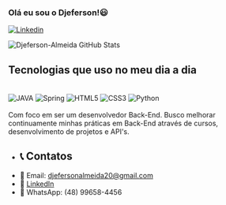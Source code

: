 ### Olá eu sou o Djeferson!😃
[![Linkedin](https://img.shields.io/badge/LinkedIn-0077B5?style=for-the-badge&logo=linkedin&logoColor=white)](https://www.linkedin.com/in/djeferson-almeida-b37932217/)

![Djeferson-Almeida GitHub Stats](https://github-readme-stats.vercel.app/api?username=Djeferson-Almeida&show_icons=true&theme=radical)

## Tecnologias que uso no meu dia a dia

<div style= "display: inline_block"><br/> 
<img align="center" alt= "JAVA" src ="https://img.shields.io/badge/Java-ED8B00?style=for-the-badge&logo=openjdk&logoColor=white">
<img align="center" alt= "Spring" src ="https://img.shields.io/badge/Spring-6DB33F?style=for-the-badge&logo=spring&logoColor=white">

<img align="center" alt= "HTML5" src ="https://img.shields.io/badge/HTML5-E34F26?style=for-the-badge&logo=html5&logoColor=white">
<img align="center" alt= "CSS3" src ="https://img.shields.io/badge/CSS3-1572B6?style=for-the-badge&logo=css3&logoColor=white">
<img align="center" alt= "Python" src="https://img.shields.io/badge/python-blue?style=for-the-badge&logo=python&logoColor=white">
</div>
<br/>
Com foco em ser um desenvolvedor Back-End. Busco melhorar continuamente minhas práticas em Back-End através de cursos, desenvolvimento de projetos e API's.

* ## 📞 Contatos
* 📧 Email: djefersonalmeida20@gmail.com
* 🔗 <a href="[URL_DE_DESTINO](https://www.linkedin.com/in/djeferson-almeida-b37932217/)">LinkedIn</a>
* 📱 WhatsApp: (48) 99658-4456




